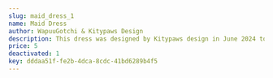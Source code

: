 ```yaml
---
slug: maid_dress_1
name: Maid Dress
author: WapuuGotchi & Kitypaws Design
description: This dress was designed by Kitypaws design in June 2024 to celebrate the release of Wapuugotchi version 1.0.0.
price: 5
deactivated: 1
key: dddaa51f-fe2b-4dca-8cdc-41bd6289b4f5
---
```

